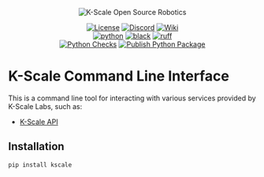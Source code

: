 <p align="center">
  <picture>
    <img alt="K-Scale Open Source Robotics" src="https://media.kscale.dev/kscale-open-source-header.png" style="max-width: 100%;">
  </picture>
</p>

<div align="center">

[![License](https://img.shields.io/badge/license-MIT-green)](https://github.com/kscalelabs/ksim/blob/main/LICENSE)
[![Discord](https://img.shields.io/discord/1224056091017478166)](https://discord.gg/k5mSvCkYQh)
[![Wiki](https://img.shields.io/badge/wiki-humanoids-black)](https://humanoids.wiki)
<br />
[![python](https://img.shields.io/badge/-Python_3.11-blue?logo=python&logoColor=white)](https://github.com/pre-commit/pre-commit)
[![black](https://img.shields.io/badge/Code%20Style-Black-black.svg?labelColor=gray)](https://black.readthedocs.io/en/stable/)
[![ruff](https://img.shields.io/badge/Linter-Ruff-red.svg?labelColor=gray)](https://github.com/charliermarsh/ruff)
<br />
[![Python Checks](https://github.com/kscalelabs/kscale/actions/workflows/test.yml/badge.svg)](https://github.com/kscalelabs/kscale/actions/workflows/test.yml)
[![Publish Python Package](https://github.com/kscalelabs/kscale/actions/workflows/publish.yml/badge.svg)](https://github.com/kscalelabs/kscale/actions/workflows/publish.yml)

</div>

# K-Scale Command Line Interface

This is a command line tool for interacting with various services provided by K-Scale Labs, such as:

- [K-Scale API](https://api.kscale.dev/docs)

## Installation

```bash
pip install kscale
```
